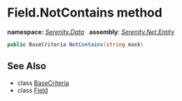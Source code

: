 # Field.NotContains method
**namespace:** *[Serenity.Data](../../README.md#serenity.data-namespace)*   **assembly**: *[Serenity.Net.Entity](../../README.md)*

```csharp
public BaseCriteria NotContains(string mask)
```

## See Also

* class [BaseCriteria](../Serenity.Net.Data/../BaseCriteria.md)
* class [Field](../Field.md)